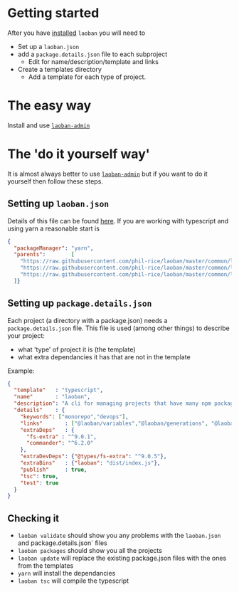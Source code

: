 # Getting started

After you have [installed](INSTALLING.LAOBAN.md) `laoban` you will need to 
* Set up a `laoban.json`
* add a `package.details.json` file to each subproject
  * Edit for name/description/template and links 
* Create a templates directory 
  * Add a template for each type of project.

# The easy way

Install and use [`laoban-admin`](https://www.npmjs.com/package/@laoban/admin)

# The 'do it yourself way'

It is almost always better to use [`laoban-admin`](https://www.npmjs.com/package/@laoban/admin) but if you want to do it yourself then follow these steps.

## Setting up `laoban.json`
Details of this file can be found [here](LAOBAN.JSON.md). If you are working with typescript and using yarn
a reasonable start is 
```json
{
  "packageManager": "yarn",
  "parents":        [
    "https://raw.githubusercontent.com/phil-rice/laoban/master/common/laoban.json/core.laoban.json",
    "https://raw.githubusercontent.com/phil-rice/laoban/master/common/laoban.json/typescript.laoban.json",
    "https://raw.githubusercontent.com/phil-rice/laoban/master/common/laoban.json/typescript.publish.laoban.json"
  ]}
```

## Setting up `package.details.json`

Each project (a directory with a package.json) needs a `package.details.json` file. This file is used (among other things) to 
describe your project:
* what 'type' of project it is (the template)
* what extra dependancies it has that are not in the template

Example:
```json
{
  "template"   : "typescript",
  "name"       : "laoban",
  "description": "A cli for managing projects that have many npm packages",
  "details"    : {
    "keywords": ["monorepo","devops"],
    "links"       : ["@laoban/variables","@laoban/generations", "@laoban/validation", "@laoban/debug","@laoban/files"],
    "extraDeps"   : {
      "fs-extra" : "^9.0.1",
      "commander": "^6.2.0"
    },
    "extraDevDeps": {"@types/fs-extra": "^9.0.5"},
    "extraBins"   : {"laoban": "dist/index.js"},
    "publish"     : true,
    "tsc": true,
    "test": true
  }
}

```

## Checking it

* `laoban validate` should show you any problems with the `laoban.json` and package.details.json` files
* `laoban packages` should show you all the projects
* `laoban update` will replace the existing package.json files with the ones from the templates
* `yarn` will install the dependancies
* `laoban tsc` will compile the typescript
